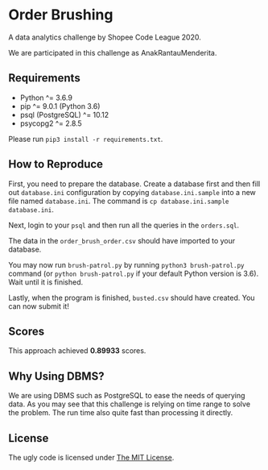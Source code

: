 # Order Brushing

A data analytics challenge by Shopee Code League 2020.

We are participated in this challenge as AnakRantauMenderita.

## Requirements

* Python ^= 3.6.9
* pip ^= 9.0.1 (Python 3.6)
* psql (PostgreSQL) ^= 10.12
* psycopg2 ^= 2.8.5

Please run `pip3 install -r requirements.txt`.

## How to Reproduce

First, you need to prepare the database.
Create a database first and then fill out `database.ini` configuration
by copying `database.ini.sample` into a new file named `database.ini`.
The command is `cp database.ini.sample database.ini`.

Next, login to your `psql` and then run all the queries in the `orders.sql`.

The data in the `order_brush_order.csv` should have imported to your database.

You may now run `brush-patrol.py` by running `python3 brush-patrol.py` command
(or `python brush-patrol.py` if your default Python version is 3.6).
Wait until it is finished.

Lastly, when the program is finished, `busted.csv` should have created.
You can now submit it!

## Scores

This approach achieved **0.89933** scores.

## Why Using DBMS?

We are using DBMS such as PostgreSQL to ease the needs of querying data.
As you may see that this challenge is relying on time range to solve the
problem.
The run time also quite fast than processing it directly.

## License

The ugly code is licensed under [The MIT License](LICENSE).
